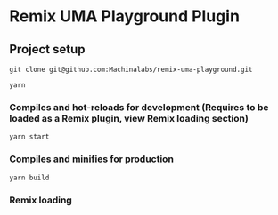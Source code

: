 # Remix UMA Playground Plugin

## Project setup
```
git clone git@github.com:Machinalabs/remix-uma-playground.git

yarn
```

### Compiles and hot-reloads for development (Requires to be loaded as a Remix plugin, view Remix loading section)
```
yarn start
```

### Compiles and minifies for production
```
yarn build
```

### Remix loading

